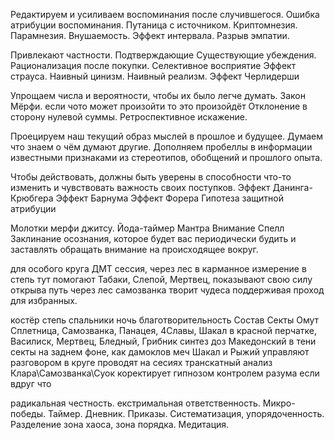 Редактируем и усиливаем воспоминания после случившегося.
Ошибка атрибуции воспоминания.
Путаница с источником.
Криптомнезия.
Парамнезия. 
Внушаемость.
Эффект интервала.
Разрыв эмпатии.

Привлекают частности. Подтверждающие Существующие убеждения.
Рационализация после покупки.
Селективное восприятие 
Эффект страуса.
Наивный цинизм.
Наивный реализм.
Эффект Черлидерши

Упрощаем числа и вероятности, чтобы их было легче думать.
Закон Мёрфи. если чото может произойти то это произойдёт
Отклонение в сторону нулевой суммы.
Ретроспективное искажение.

Проецируем наш текущий образ мыслей в прошлое и будущее.
Думаем что знаем о чём думают другие.
Дополняем пробеллы в информации известными признаками из стереотипов, обобщений и прошлого опыта.

Чтобы действовать, должны быть уверены в способности что-то изменить и чувствовать важность своих поступков.
Эффект Данинга-Крюбгера
Эффект Барнума 
Эффект Форера
Гипотеза защитной атрибуции

Молотки	мерфи джитсу. 
Йода-таймер
Мантра Внимание Спелл
Заклинание осознания, которое будет вас периодически будить и заставлять обращать внимание на происходящее вокруг.	


для особого круга ДМТ сессия, через лес в карманное измерение в степь тут помогают Табаки, Слепой, Мертвец, показывают свою силу открыва путь через лес самозванка творит чудеса поддерживая проход для избранных.

костёр степь спальники ночь
благотворительность 
Состав Секты Омут
Сплетница, Самозванка, Панацея, 4Славы, 
Шакал в красной перчатке, 
Василиск,  Мертвец, Бледный,
Грибник синтез доз
Македонский в тени секты на заднем фоне, как дамоклов меч
Шакал и Рыжий управляют разговором в круге проводят на сесиях транскатный анализ
Клара\Самозванка\Суок коректирует гипнозом контролем разума если вдруг что

радикальная честность. екстримальная ответственность. Микро-победы. Таймер. Дневник. Приказы.
Систематизация, упорядоченность. Разделение зона хаоса, зона порядка.
Медитация.